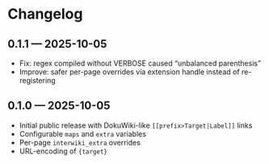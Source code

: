 # Changelog

## 0.1.1 — 2025-10-05
- Fix: regex compiled without VERBOSE caused “unbalanced parenthesis”
- Improve: safer per-page overrides via extension handle instead of re-registering

## 0.1.0 — 2025-10-05
- Initial public release with DokuWiki-like `[[prefix>Target|Label]]` links
- Configurable `maps` and `extra` variables
- Per-page `interwiki_extra` overrides
- URL-encoding of `{target}`
